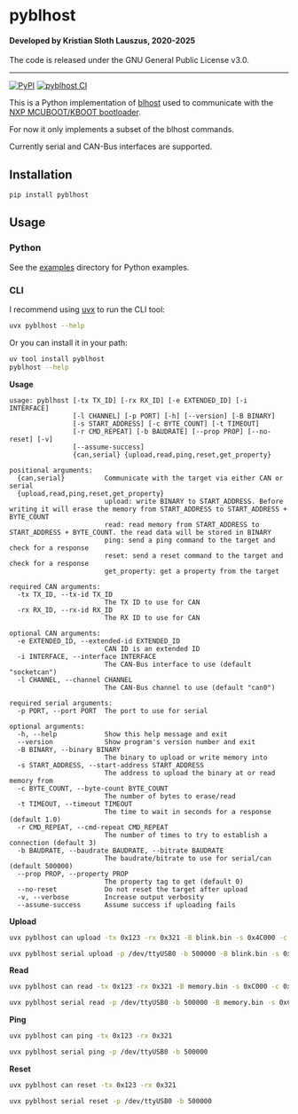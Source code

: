 # pyblhost

#### Developed by Kristian Sloth Lauszus, 2020-2025

The code is released under the GNU General Public License v3.0.
_________
[![PyPI](https://img.shields.io/pypi/v/pyblhost.svg)](https://pypi.org/project/pyblhost)
[![pyblhost CI](https://github.com/Lauszus/pyblhost/actions/workflows/build.yml/badge.svg)](https://github.com/Lauszus/pyblhost/actions/workflows/build.yml)

This is a Python implementation of [blhost](https://github.com/Lauszus/blhost) used to communicate with the [NXP MCUBOOT/KBOOT bootloader](https://www.nxp.com/design/software/development-software/mcuxpresso-software-and-tools-/mcuboot-mcu-bootloader-for-nxp-microcontrollers:MCUBOOT).

For now it only implements a subset of the blhost commands.

Currently serial and CAN-Bus interfaces are supported.

## Installation

```bash
pip install pyblhost
```

## Usage

### Python

See the [examples](examples) directory for Python examples.

### CLI

I recommend using [uvx](https://github.com/astral-sh/uv) to run the CLI tool:

```bash
uvx pyblhost --help
```

Or you can install it in your path:

```bash
uv tool install pyblhost
pyblhost --help
```

__Usage__

```
usage: pyblhost [-tx TX_ID] [-rx RX_ID] [-e EXTENDED_ID] [-i INTERFACE]
                [-l CHANNEL] [-p PORT] [-h] [--version] [-B BINARY]
                [-s START_ADDRESS] [-c BYTE_COUNT] [-t TIMEOUT]
                [-r CMD_REPEAT] [-b BAUDRATE] [--prop PROP] [--no-reset] [-v]
                [--assume-success]
                {can,serial} {upload,read,ping,reset,get_property}

positional arguments:
  {can,serial}          Communicate with the target via either CAN or serial
  {upload,read,ping,reset,get_property}
                        upload: write BINARY to START_ADDRESS. Before writing it will erase the memory from START_ADDRESS to START_ADDRESS + BYTE_COUNT
                        read: read memory from START_ADDRESS to START_ADDRESS + BYTE_COUNT. the read data will be stored in BINARY
                        ping: send a ping command to the target and check for a response
                        reset: send a reset command to the target and check for a response
                        get_property: get a property from the target

required CAN arguments:
  -tx TX_ID, --tx-id TX_ID
                        The TX ID to use for CAN
  -rx RX_ID, --rx-id RX_ID
                        The RX ID to use for CAN

optional CAN arguments:
  -e EXTENDED_ID, --extended-id EXTENDED_ID
                        CAN ID is an extended ID
  -i INTERFACE, --interface INTERFACE
                        The CAN-Bus interface to use (default "socketcan")
  -l CHANNEL, --channel CHANNEL
                        The CAN-Bus channel to use (default "can0")

required serial arguments:
  -p PORT, --port PORT  The port to use for serial

optional arguments:
  -h, --help            Show this help message and exit
  --version             Show program's version number and exit
  -B BINARY, --binary BINARY
                        The binary to upload or write memory into
  -s START_ADDRESS, --start-address START_ADDRESS
                        The address to upload the binary at or read memory from
  -c BYTE_COUNT, --byte-count BYTE_COUNT
                        The number of bytes to erase/read
  -t TIMEOUT, --timeout TIMEOUT
                        The time to wait in seconds for a response (default 1.0)
  -r CMD_REPEAT, --cmd-repeat CMD_REPEAT
                        The number of times to try to establish a connection (default 3)
  -b BAUDRATE, --baudrate BAUDRATE, --bitrate BAUDRATE
                        The baudrate/bitrate to use for serial/can (default 500000)
  --prop PROP, --property PROP
                        The property tag to get (default 0)
  --no-reset            Do not reset the target after upload
  -v, --verbose         Increase output verbosity
  --assume-success      Assume success if uploading fails
```

__Upload__

```bash
uvx pyblhost can upload -tx 0x123 -rx 0x321 -B blink.bin -s 0x4C000 -c 0x34000
```

```bash
uvx pyblhost serial upload -p /dev/ttyUSB0 -b 500000 -B blink.bin -s 0x4C000 -c 0x34000
```

__Read__

```bash
uvx pyblhost can read -tx 0x123 -rx 0x321 -B memory.bin -s 0xC000 -c 0x34000
```

```bash
uvx pyblhost serial read -p /dev/ttyUSB0 -b 500000 -B memory.bin -s 0xC000 -c 0x34000
```

__Ping__

```bash
uvx pyblhost can ping -tx 0x123 -rx 0x321
```

```bash
uvx pyblhost serial ping -p /dev/ttyUSB0 -b 500000
```

__Reset__

```bash
uvx pyblhost can reset -tx 0x123 -rx 0x321
```

```bash
uvx pyblhost serial reset -p /dev/ttyUSB0 -b 500000
```
